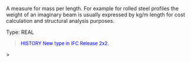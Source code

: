 A measure for mass per length. For example for rolled steel profiles the weight of an imaginary beam is usually expressed by kg/m length for cost calculation and structural analysis purposes.

Type: REAL

> <font size="-1" color="#0000FF">HISTORY New type in IFC Release 2x2.
</font>
>